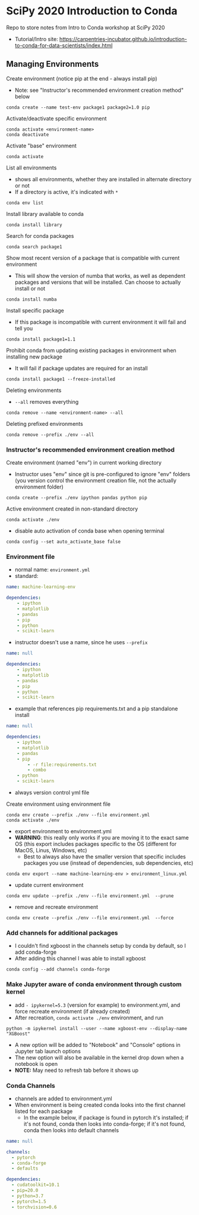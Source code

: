 # SciPy 2020 Introduction to Conda

Repo to store notes from Intro to Conda workshop at SciPy 2020

- Tutorial/Intro site: https://carpentries-incubator.github.io/introduction-to-conda-for-data-scientists/index.html

## Managing Environments

Create environment (notice pip at the end - always install pip)
- Note: see "Instructor's recommended environment creation method" below
```
conda create --name test-env package1 package2=1.0 pip
```

Activate/deactivate specific environment
```
conda activate <environment-name>
conda deactivate
```

Activate "base" environment
```
conda activate
```

List all environments
- shows all environments, whether they are installed in alternate directory or not
- If a directory is active, it's indicated with ```*```
```
conda env list
```

Install library available to conda
```
conda install library
```

Search for conda packages
```
conda search package1
```

Show most recent version of a package that is compatible with current environment
- This will show the version of numba that works, as well as dependent packages and versions that will be installed. Can choose to actually install or not
```
conda install numba
```

Install specific package
- If this package is incompatible with current environment it will fail and tell you
```
conda install package1=1.1
```

Prohibit conda from updating existing packages in environment when installing new package
- It will fail if package updates are required for an install
```
conda install package1 --freeze-installed
```

Deleting environments
- ```--all``` removes everything
```
conda remove --name <environment-name> --all
```

Deleting prefixed environments
```
conda remove --prefix ./env --all
```

### Instructor's recommended environment creation method

Create environment (named "env") in current working directory
- Instructor uses "env" since git is pre-configured to ignore "env" folders (you version control the environment creation file, not the actually environment folder)
```
conda create --prefix ./env ipython pandas python pip
```

Active environment created in non-standard directory
```
conda activate ./env
```

- disable auto activation of conda base when opening terminal
```
conda config --set auto_activate_base false
```

### Environment file

- normal name: ```environment.yml```
- standard:
```yml
name: machine-learning-env

dependencies:
	- ipython
	- matplotlib
	- pandas
	- pip
	- python
	- scikit-learn
```

- instructor doesn't use a name, since he uses ```--prefix```
```yml
name: null

dependencies:
	- ipython
	- matplotlib
	- pandas
	- pip
	- python
	- scikit-learn
```

- example that references pip requirements.txt and a pip standalone install
```yml
name: null

dependencies:
	- ipython
	- matplotlib
	- pandas
	- pip
		- -r file:requirements.txt
		- combo
	- python
	- scikit-learn
```

- always version control yml file

Create environment using environment file
```
conda env create --prefix ./env --file environment.yml
conda activate ./env
```

- export environment to environment.yml
- **WARNING**: this really only works if you are moving it to the exact same OS (this export includes packages specific to the OS (different for MacOS, Linus, Windows, etc)
	- Best to always also have the smaller version that specific includes packages you use (instead of dependencies, sub dependencies, etc)
```
conda env export --name machine-learning-env > environment_linux.yml
```

- update current environment
```
conda env update --prefix ./env --file environment.yml  --prune
```

- remove and recreate environment
```
conda env create --prefix ./env --file environment.yml  --force
```

### Add channels for additional packages

- I couldn't find xgboost in the channels setup by conda by default, so I add conda-forge
- After adding this channel I was able to install xgboost
```
conda config --add channels conda-forge
```

### Make Jupyter aware of conda environment through custom kernel

- add ```- ipykernel=5.3``` (version for example) to environment.yml, and force recreate environment (if already created)
- After recreation, ```conda activate ./env``` environment, and run
```
python -m ipykernel install --user --name xgboost-env --display-name "XGBoost"
```
- A new option will be added to "Notebook" and "Console" options in Jupyter tab launch options
- The new option will also be available in the kernel drop down when a notebook is open
- **NOTE:** May need to refresh tab before it shows up


### Conda Channels

- channels are added to environment.yml
- When environment is being created conda looks into the first channel listed for each package
	- In the example below, if package is found in pytorch it's installed; if it's not found, conda then looks into conda-forge; if it's not found, conda then looks into default channels
```yml
name: null

channels:
  - pytorch
  - conda-forge
  - defaults

dependencies:
  - cudatoolkit=10.1
  - pip=20.0
  - python=3.7
  - pytorch=1.5
  - torchvision=0.6
```
